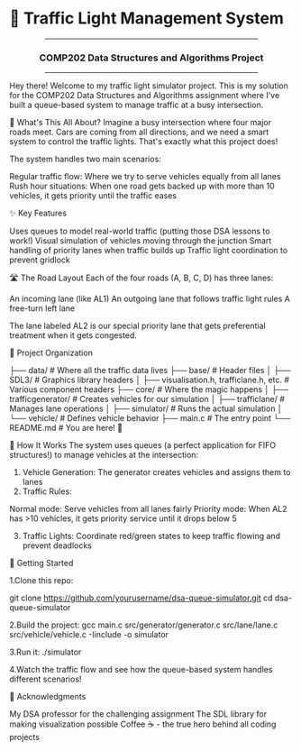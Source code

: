 # 🚦 Traffic Light Management System
<div align="center">
  <hr style="width: 75%">
  <h3>COMP202 Data Structures and Algorithms Project</h3>
  <hr style="width: 75%">
</div>

Hey there! Welcome to my traffic light simulator project. This is my solution for the COMP202 Data Structures and Algorithms assignment where I've built a queue-based system to manage traffic at a busy intersection.

</h2>🚗 What's This All About?</h2>
Imagine a busy intersection where four major roads meet. Cars are coming from all directions, and we need a smart system to control the traffic lights. That's exactly what this project does!

The system handles two main scenarios:

Regular traffic flow: Where we try to serve vehicles equally from all lanes
Rush hour situations: When one road gets backed up with more than 10 vehicles, it gets priority until the traffic eases

</h2>✨ Key Features</h2>

Uses queues to model real-world traffic (putting those DSA lessons to work!)
Visual simulation of vehicles moving through the junction
Smart handling of priority lanes when traffic builds up
Traffic light coordination to prevent gridlock

</h2>🛣️ The Road Layout</h2>
Each of the four roads (A, B, C, D) has three lanes:

An incoming lane (like AL1)
An outgoing lane that follows traffic light rules
A free-turn left lane

The lane labeled AL2 is our special priority lane that gets preferential treatment when it gets congested.



</h2>📁 Project Organization</h2>

├── data/                         # Where all the traffic data lives
├── base/                      # Header files
│   ├── SDL3/                     # Graphics library headers
│   ├── visualisation.h, trafficlane.h, etc. # Various component headers
├── core/                          # Where the magic happens
│   ├── trafficgenerator/                # Creates vehicles for our simulation
│   ├── trafficlane/                     # Manages lane operations
│   ├── simulator/                # Runs the actual simulation
│   └── vehicle/                  # Defines vehicle behavior
├── main.c                        # The entry point
└── README.md                     # You are here! 👋



</h2>🧠 How It Works</h2>
The system uses queues (a perfect application for FIFO structures!) to manage vehicles at the intersection:

1. Vehicle Generation: The generator creates vehicles and assigns them to lanes
2. Traffic Rules:

Normal mode: Serve vehicles from all lanes fairly
Priority mode: When AL2 has >10 vehicles, it gets priority service until it drops below 5


3. Traffic Lights: Coordinate red/green states to keep traffic flowing and prevent deadlocks

</h2>🚀 Getting Started</h2>

1.Clone this repo:

git clone https://github.com/yourusername/dsa-queue-simulator.git
cd dsa-queue-simulator

2.Build the project:
gcc main.c src/generator/generator.c src/lane/lane.c src/vehicle/vehicle.c -Iinclude -o simulator

3.Run it:
./simulator

4.Watch the traffic flow and see how the queue-based system handles different scenarios!

</h2>🙏 Acknowledgments</h2>

My DSA professor for the challenging assignment
The SDL library for making visualization possible
Coffee ☕ - the true hero behind all coding projects